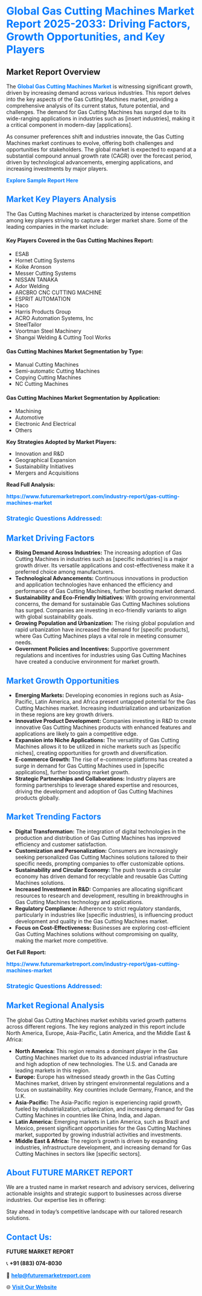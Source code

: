 <h1 style="color: #007BFF;">Global Gas Cutting Machines Market Report 2025-2033: Driving Factors, Growth Opportunities, and Key Players</h1>

<section id="overview">
<h2>Market Report Overview</h2>
<p>The <a href="https://www.futuremarketreport.com/industry-report/gas-cutting-machines-market" style="color: #007BFF; text-decoration: none;"><strong>Global Gas Cutting Machines Market</strong></a> is witnessing significant growth, driven by increasing demand across various industries. This report delves into the key aspects of the Gas Cutting Machines market, providing a comprehensive analysis of its current status, future potential, and challenges. The demand for Gas Cutting Machines has surged due to its wide-ranging applications in industries such as [insert industries], making it a critical component in modern-day [applications].</p>
<p>As consumer preferences shift and industries innovate, the Gas Cutting Machines market continues to evolve, offering both challenges and opportunities for stakeholders. The global market is expected to expand at a substantial compound annual growth rate (CAGR) over the forecast period, driven by technological advancements, emerging applications, and increasing investments by major players.</p>
</section>

<section id="overview">
<p><a href="https://www.futuremarketreport.com/request-sample/reportId=57869" style="color: #007BFF; text-decoration: none;"><strong>Explore Sample Report Here</strong></a></p>
</section>

<section id="key-players">
<h2 style="color: #007BFF;">Market Key Players Analysis</h2>
<p>The Gas Cutting Machines market is characterized by intense competition among key players striving to capture a larger market share. Some of the leading companies in the market include:</p>
<h4>Key Players Covered in the Gas Cutting Machines Report:</h4>
<ul><li>ESAB</li><li>Hornet Cutting Systems</li><li>Koike Aronson</li><li>Messer Cutting Systems</li><li>NISSAN TANAKA</li><li>Ador Welding</li><li>ARCBRO CNC CUTTING MACHINE</li><li>ESPRIT AUTOMATION</li><li>Haco</li><li>Harris Products Group</li><li>ACRO Automation Systems, Inc</li><li>SteelTailor</li><li>Voortman Steel Machinery</li><li>Shangai Welding &amp; Cutting Tool Works</li></ul>
<h4>Gas Cutting Machines Market Segmentation by Type:</h4>
<ul><li>Manual Cutting Machines</li><li>Semi-automatic Cutting Machines</li><li>Copying Cutting Machines</li><li>NC Cutting Machines</li></ul>

<h4>Gas Cutting Machines Market Segmentation by Application:</h4>
<ul><li>Machining</li><li>Automotive</li><li>Electronic And Electrical</li><li>Others</li></ul>
<p><strong>Key Strategies Adopted by Market Players:</strong></p>
<ul>
<li>Innovation and R&D</li>
<li>Geographical Expansion</li>
<li>Sustainability Initiatives</li>
<li>Mergers and Acquisitions</li>
</ul>
</section>

<section>
<p><strong>Read Full Analysis: </strong></p><a href="https://www.futuremarketreport.com/industry-report/gas-cutting-machines-market" style="color: #007BFF; text-decoration: none;"><strong>https://www.futuremarketreport.com/industry-report/gas-cutting-machines-market</strong></a>
<h3 style="color: #007BFF;">Strategic Questions Addressed:</h3>
</section>

<section id="driving-factors">
<h2 style="color: #007BFF;">Market Driving Factors</h2>
<ul>
<li><strong>Rising Demand Across Industries:</strong> The increasing adoption of Gas Cutting Machines in industries such as [specific industries] is a major growth driver. Its versatile applications and cost-effectiveness make it a preferred choice among manufacturers.</li>
<li><strong>Technological Advancements:</strong> Continuous innovations in production and application technologies have enhanced the efficiency and performance of Gas Cutting Machines, further boosting market demand.</li>
<li><strong>Sustainability and Eco-Friendly Initiatives:</strong> With growing environmental concerns, the demand for sustainable Gas Cutting Machines solutions has surged. Companies are investing in eco-friendly variants to align with global sustainability goals.</li>
<li><strong>Growing Population and Urbanization:</strong> The rising global population and rapid urbanization have increased the demand for [specific products], where Gas Cutting Machines plays a vital role in meeting consumer needs.</li>
<li><strong>Government Policies and Incentives:</strong> Supportive government regulations and incentives for industries using Gas Cutting Machines have created a conducive environment for market growth.</li>
</ul>
</section>

<section id="growth-opportunities">
<h2 style="color: #007BFF;">Market Growth Opportunities</h2>
<ul>
<li><strong>Emerging Markets:</strong> Developing economies in regions such as Asia-Pacific, Latin America, and Africa present untapped potential for the Gas Cutting Machines market. Increasing industrialization and urbanization in these regions are key growth drivers.</li>
<li><strong>Innovative Product Development:</strong> Companies investing in R&D to create innovative Gas Cutting Machines products with enhanced features and applications are likely to gain a competitive edge.</li>
<li><strong>Expansion into Niche Applications:</strong> The versatility of Gas Cutting Machines allows it to be utilized in niche markets such as [specific niches], creating opportunities for growth and diversification.</li>
<li><strong>E-commerce Growth:</strong> The rise of e-commerce platforms has created a surge in demand for Gas Cutting Machines used in [specific applications], further boosting market growth.</li>
<li><strong>Strategic Partnerships and Collaborations:</strong> Industry players are forming partnerships to leverage shared expertise and resources, driving the development and adoption of Gas Cutting Machines products globally.</li>
</ul>
</section>

<section id="trending-factors">
<h2 style="color: #007BFF;">Market Trending Factors</h2>
<ul>
<li><strong>Digital Transformation:</strong> The integration of digital technologies in the production and distribution of Gas Cutting Machines has improved efficiency and customer satisfaction.</li>
<li><strong>Customization and Personalization:</strong> Consumers are increasingly seeking personalized Gas Cutting Machines solutions tailored to their specific needs, prompting companies to offer customizable options.</li>
<li><strong>Sustainability and Circular Economy:</strong> The push towards a circular economy has driven demand for recyclable and reusable Gas Cutting Machines solutions.</li>
<li><strong>Increased Investment in R&D:</strong> Companies are allocating significant resources to research and development, resulting in breakthroughs in Gas Cutting Machines technology and applications.</li>
<li><strong>Regulatory Compliance:</strong> Adherence to strict regulatory standards, particularly in industries like [specific industries], is influencing product development and quality in the Gas Cutting Machines market.</li>
<li><strong>Focus on Cost-Effectiveness:</strong> Businesses are exploring cost-efficient Gas Cutting Machines solutions without compromising on quality, making the market more competitive.</li>
</ul>
</section>

<section>
<p><strong>Get Full Report: </strong></p><a href="https://www.futuremarketreport.com/industry-report/gas-cutting-machines-market" style="color: #007BFF; text-decoration: none;"><strong>https://www.futuremarketreport.com/industry-report/gas-cutting-machines-market</strong></a>
<h3 style="color: #007BFF;">Strategic Questions Addressed:</h3>
</section>


<section id="regional-analysis">
<h2 style="color: #007BFF;">Market Regional Analysis</h2>
<p>The global Gas Cutting Machines market exhibits varied growth patterns across different regions. The key regions analyzed in this report include North America, Europe, Asia-Pacific, Latin America, and the Middle East & Africa:</p>
<ul>
<li><strong>North America:</strong> This region remains a dominant player in the Gas Cutting Machines market due to its advanced industrial infrastructure and high adoption of new technologies. The U.S. and Canada are leading markets in this region.</li>
<li><strong>Europe:</strong> Europe has witnessed steady growth in the Gas Cutting Machines market, driven by stringent environmental regulations and a focus on sustainability. Key countries include Germany, France, and the U.K.</li>
<li><strong>Asia-Pacific:</strong> The Asia-Pacific region is experiencing rapid growth, fueled by industrialization, urbanization, and increasing demand for Gas Cutting Machines in countries like China, India, and Japan.</li>
<li><strong>Latin America:</strong> Emerging markets in Latin America, such as Brazil and Mexico, present significant opportunities for the Gas Cutting Machines market, supported by growing industrial activities and investments.</li>
<li><strong>Middle East & Africa:</strong> The region’s growth is driven by expanding industries, infrastructure development, and increasing demand for Gas Cutting Machines in sectors like [specific sectors].</li>
</ul>
</section>

<footer>
<h2 style="color: #007BFF;">About FUTURE MARKET REPORT</h2>
<p>We are a trusted name in market research and advisory services, delivering actionable insights and strategic support to businesses across diverse industries. Our expertise lies in offering:</p>

<p>Stay ahead in today’s competitive landscape with our tailored research solutions.</p>

<h2 style="color: #007BFF;">Contact Us:</h2>
<p><strong>FUTURE MARKET REPORT</strong></p>
<p>📞 <strong>+91 (883) 074-8030</strong></p>
<p>📧 <strong><a href="mailto:help@futuremarketreport.com" style="color: #007BFF;">help@futuremarketreport.com</a></strong></p>
<p>🌐 <strong><a href="https://www.futuremarketreport.com/" style="color: #007BFF;">Visit Our Website</a></strong></p>
</footer>